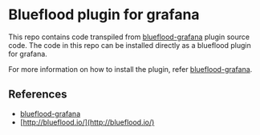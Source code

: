 # Blueflood plugin for grafana

This repo contains code transpiled from [blueflood-grafana](https://github.com/rackerlabs/blueflood-grafana) plugin source code. 
The code in this repo can be installed directly as a blueflood plugin for grafana. 
   
For more information on how to install the plugin, refer [blueflood-grafana](https://github.com/rackerlabs/blueflood-grafana).
   

## References
* [blueflood-grafana](https://github.com/rackerlabs/blueflood-grafana)
* [http://blueflood.io/](http://blueflood.io/)
